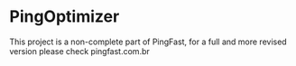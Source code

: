 # PingOptimizer
This project is a non-complete part of PingFast, for a full and more revised version please check pingfast.com.br
